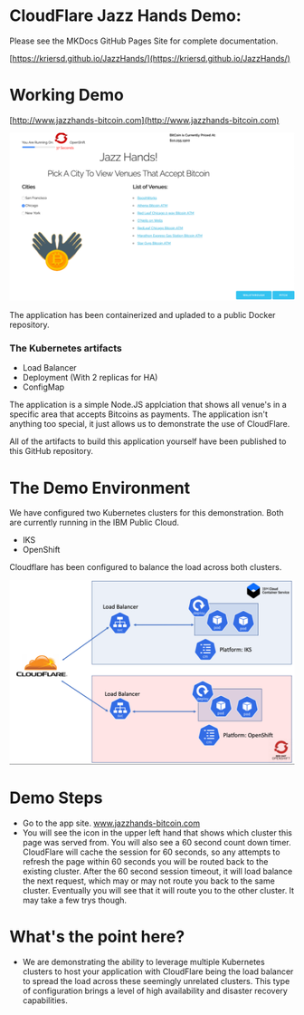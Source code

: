 # CloudFlare Jazz Hands Demo: 

Please see the MKDocs GitHub Pages Site for complete documentation. 

[https://kriersd.github.io/JazzHands/](https://kriersd.github.io/JazzHands/)


# Working Demo
    
[http://www.jazzhands-bitcoin.com](http://www.jazzhands-bitcoin.com)

![](public/images/site.png)

The application has been containerized and upladed to a public Docker repository. 

### The Kubernetes artifacts 

* Load Balancer
* Deployment (With 2 replicas for HA) 
* ConfigMap

The application is a simple Node.JS applciation that shows all venue's in a specific area that accepts Bitcoins as payments. The application isn't anything too special, it just allows us to demonstrate the use of CloudFlare. 

All of the artifacts to build this application yourself have been published to this GitHub repository. 

# The Demo Environment

We have configured two Kubernetes clusters for this demonstration. Both are currently running in the IBM Public Cloud. 

* IKS 
* OpenShift


Cloudflare has been configured to balance the load across both clusters. 

![](public/images/env.png)

# Demo Steps

* Go to the app site. www.jazzhands-bitcoin.com
* You will see the icon in the upper left hand that shows which cluster this page was served from. You will also see a 60 second count down timer. CloudFlare will cache the session for 60 seconds, so any attempts to refresh the page within 60 seconds you will be routed back to the existing cluster. After the 60 second session timeout, it will load balance the next request, which may or may not route you back to the same cluster. Eventually you will see that it will route you to the other cluster. It may take a few trys though. 

# What's the point here?

* We are demonstrating the ability to leverage multiple Kubernetes clusters to host your application with CloudFlare being the load balancer to spread the load across these seemingly unrelated clusters. This type of configuration brings a level of high availability and disaster recovery capabilities. 
